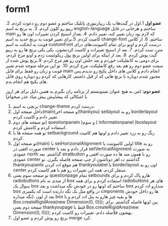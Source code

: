 # form1
**عضو اول**
1.اول در گیت‌هاب یک ریپازیتوری پابلیک ساختم و عضو دوم رو دعوت کردم.
2. ریپو رو کلون کردم.
3. یه برنچ به اسم english-language ساختم و هرجایی در فایل main که لازم بود زبان تغییر کنه، تغییر دادم.
4. بعداز استیج کردن تغییرات اون ها رو کامیت کردم.
5.برای تغییر فونت یه برنچ جدید به اسم change-font ساختم.
6. از کلاس فونت یه ابجکت به اسم customFont درست کردم و اونو برای تمام کامپوننت‌های درای متن، ست کردم.
7. بعد از استیج تغییرات و کامیت کردنشون، یکی یکی برنچ ها رو به ریپو گیت پوش کردم.
8. بعد از اینکه برای اولین برنچ پول ریکوئست زدم و اونو مرج کردم، برای دومی به کانفلیکت خوردم و بعد حلش اون رو هم مرج کردم.
9.برنچ پوش شده از سمت عضو دوم رو هم بعد رفع کانفلیکت، مرج کردم.
10. تو این مرحله متوجه شدم تغییر فونت و زبان رو فقط برای فایل main انجام دادم و کلاس های داخل پکیج رو ندیدم.پس مجبور شدم دوباره با برنچ هایی که از قیل داشتم، کارهایی که کردم رو دوباره روی فایل های پکیج هم انجام بدم.

**عضو دوم:**
(من به هیچ عنوان نمیتونستم از برنامه ران بگیرم به همین دلیل برای هر ارور یا اشکالی که پیشاپیش پیش میاد عذر میخوام)
1.  برنچی به اسم change-theme  درست کردم.
2.  داخل صفحه اول(main)و صفحه اخر(thankyou) setlayout رو به borderlayout تغییر دادم و کامیت کردم.
3.  تو صفحه های دوم( questionpaneln )و سوم ( informationpanel )boxlayout استفاده کردم و کامتش کردم.
4.  تو همه صفحه ها با setbackground رنگ رو به زرد تغییر دادم و اونها هم کامیت کردم.
5.  تو صفحه اول(main) با setHorizonalAlignment اولین کامپوننت یا title رو به صورت افقی در center قرار دادم و بعد با setVerticalAlignment به صورت عمودی north گذاشتم. بعد stratbutton  رو با همون متد ها ده صورت افقی و عمودی center گذاشتم ت اهر دوتاشون از چپ صفحه فاصله بگیرن. تو thankyoupanle  هم موقع ادد کردن thankyoulabel با borderlayout اون رو به center  منتقل کردم. همه این تغییرات رو هم با هم کامیت کردم.
6.  تو صفحه سوم یعنی questionpage تمام setbounds هارو پاک کردم و برای radiobuttons از متدی به نام box استفاده کردم و برای همه radiobuttons های هر سوال یک box ساختم که اونها رو در خودش نگه میداشت و بعد box رو ادد کردم(متد box  در واقع مثل یک نگه دارنده است که یکسری cmponents ها رو داخل خودش نگه میداره). بعد از لون box ها و بقیه چیز هارو به پنل ادد کردم و با Box.createRigidArea(new Dimension(0, 0))); بین اونها فاصله گذاشتم. برای صفحه دوم یعنی thankyoupage قثط با Box.createRigidArea(new Dimension(0, 0))); بهشون فلاصله دادم. تغییرات رو کامیت کردم.
7.  برنچ رو پوش کردم و عضو اول merge کرد.
